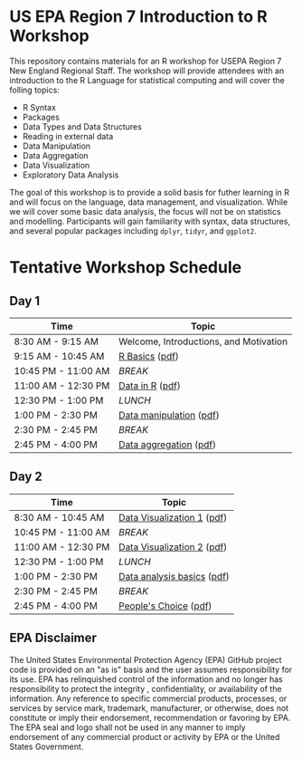 
# US EPA Region 7 Introduction to R Workshop

This repository contains materials for an R workshop for USEPA Region 7 New England Regional Staff. The workshop will provide attendees with an introduction to the R Language for statistical computing and will cover the folling topics:

- R Syntax
- Packages
- Data Types and Data Structures
- Reading in external data
- Data Manipulation
- Data Aggregation
- Data Visualization
- Exploratory Data Analysis

The goal of this workshop is to provide a solid basis for futher learning in R and will focus on the language, data management, and visualization.  While we will cover some basic data analysis, the focus will not be on statistics and modelling.  Participants will gain familiarity with syntax, data structures, and several popular packages including `dplyr`, `tidyr`, and `ggplot2`.

# Tentative Workshop Schedule

## Day 1

Time                | Topic                                     
------------------- | ----------------------------------------- 
8:30 AM - 9:15 AM   | Welcome, Introductions, and Motivation    
9:15 AM - 10:45 AM  | [R Basics](lessons/r_basics.md)  ([pdf](lessons/r_basics.pdf))
10:45 PM - 11:00 AM | *BREAK*
11:00 AM - 12:30 PM | [Data in R](lessons/data_in_r.md)  ([pdf](lessons/data_in_r.pdf))
12:30 PM - 1:00 PM  | *LUNCH*
1:00 PM - 2:30 PM   | [Data manipulation](lessons/data_manipulation.md)  ([pdf](lessons/data_manipulation.pdf))
2:30 PM - 2:45 PM   | *BREAK*
2:45 PM - 4:00 PM   | [Data aggregation](lessons/data_aggregation.md)  ([pdf](lessons/data_aggregation.pdf))



## Day 2

Time                | Topic                                     
------------------- | -----------------------------------------
8:30 AM - 10:45 AM  | [Data Visualization 1](lessons/data_viz.md)  ([pdf](lessons/data_viz.pdf))
10:45 PM - 11:00 AM | *BREAK*
11:00 AM - 12:30 PM | [Data Visualization 2](lessons/data_viz.md)  ([pdf](lessons/data_viz.pdf))   
12:30 PM - 1:00 PM  | *LUNCH*
1:00 PM - 2:30 PM   | [Data analysis basics](lessons/data_analysis_basics.md)  ([pdf](lessons/data_analysis_basics.pdf))
2:30 PM - 2:45 PM   | *BREAK*
2:45 PM - 4:00 PM   | [People's Choice](lessons/peoples_choice.md) ([pdf](lessons/peoples_choice.pdf))



## EPA Disclaimer
The United States Environmental Protection Agency (EPA) GitHub project code is provided on an "as is" basis and the user assumes responsibility for its use. EPA has relinquished control of the information and no longer has responsibility to protect the integrity , confidentiality, or availability of the information. Any reference to specific commercial products, processes, or services by service mark, trademark, manufacturer, or otherwise, does not constitute or imply their endorsement, recommendation or favoring by EPA. The EPA seal and logo shall not be used in any manner to imply endorsement of any commercial product or activity by EPA or the United States Government.